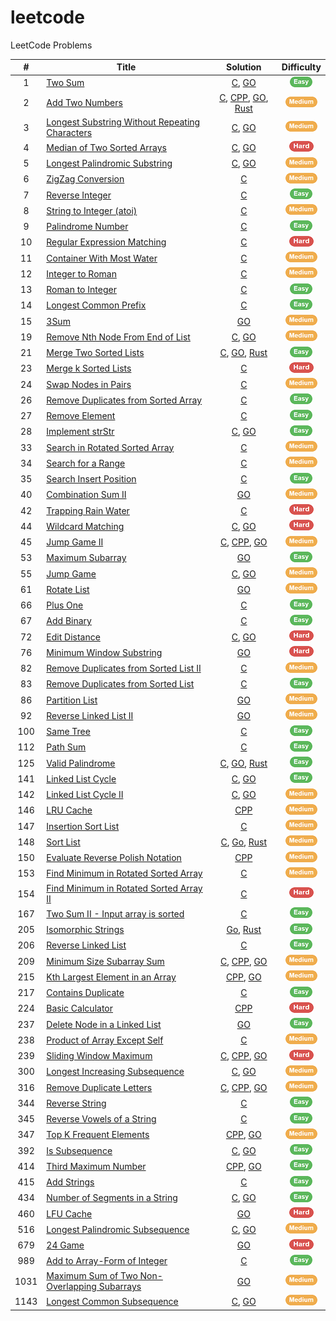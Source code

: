 # leetcode

LeetCode Problems

| # | Title | Solution | Difficulty |
|:-:|-------|:--------:|:----------:|
|1| [Two Sum](https://leetcode.com/problems/two-sum) | [C](./solutions/c/TwoSum.c), [GO](./solutions/go/0001.go) | ![Easy][Easy] |
|2| [Add Two Numbers](https://leetcode.com/problems/add-two-numbers) | [C](./solutions/c/2.c), [CPP](./solutions/cpp/2.cc), [GO](./solutions/go/2.go), [Rust](./solutions/rust/2.rs) | ![Medium][Medium] |
|3| [Longest Substring Without Repeating Characters](https://leetcode.com/problems/longest-substring-without-repeating-characters) | [C](./solutions/c/LongestSubstringWithoutRepeatingCharacters.c), [GO](./solutions/go/0003.go) | ![Medium][Medium] |
|4| [Median of Two Sorted Arrays](https://leetcode.com/problems/median-of-two-sorted-arrays) | [C](./solutions/c/MedianOfTwoSortedArrays.c), [GO](./solutions/go/MedianOfTwoSortedArrays.go) | ![Hard][Hard] |
|5| [Longest Palindromic Substring](https://leetcode.com/problems/longest-palindromic-substring) | [C](./solutions/c/LongestPalindromicSubstring.c), [GO](./solutions/go/LongestPalindromicSubstring.go) | ![Medium][Medium] |
|6| [ZigZag Conversion](https://leetcode.com/problems/zigzag-conversion) | [C](./solutions/c/ZigZagConversion.c) | ![Medium][Medium] |
|7| [Reverse Integer](https://leetcode.com/problems/reverse-integer) | [C](./solutions/c/ReverseInteger.c) | ![Easy][Easy] |
|8| [String to Integer (atoi)](https://leetcode.com/problems/string-to-integer-atoi) | [C](./solutions/c/StringToInteger.c) | ![Medium][Medium] |
|9| [Palindrome Number](https://leetcode.com/problems/palindrome-number) | [C](./solutions/c/PalindromeNumber.c) | ![Easy][Easy] |
|10| [Regular Expression Matching](https://leetcode.com/problems/regular-expression-matching) | [C](./solutions/c/RegularExpMatching.c) | ![Hard][Hard] |
|11| [Container With Most Water](https://leetcode.com/problems/container-with-most-water) | [C](./solutions/c/ContainerWithMostWater.c) | ![Medium][Medium] |
|12| [Integer to Roman](https://leetcode.com/problems/integer-to-roman) | [C](./solutions/c/IntegerToRoman.c) | ![Medium][Medium] |
|13| [Roman to Integer](https://leetcode.com/problems/roman-to-integer) | [C](./solutions/c/RomanToInteger.c) | ![Easy][Easy] |
|14| [Longest Common Prefix](https://leetcode.com/problems/longest-common-prefix) | [C](./solutions/c/LongestCommonPrefix.c) | ![Easy][Easy] |
|15| [3Sum](https://leetcode.com/problems/3sum) | [GO](./solutions/go/3Sum.go) | ![Medium][Medium] |
|19| [Remove Nth Node From End of List](https://leetcode.com/problems/remove-nth-node-from-end-of-list) | [C](./solutions/c/RemoveNthFromEnd.c), [GO](./solutions/go/0019.go) | ![Medium][Medium] |
|21| [Merge Two Sorted Lists](https://leetcode.com/problems/merge-two-sorted-lists) | [C](./solutions/c/MergeTwoLists.c), [GO](./solutions/go/21.go), [Rust](./solutions/rust/21.rs) | ![Easy][Easy] |
|23| [Merge k Sorted Lists](https://leetcode.com/problems/merge-k-sorted-lists) | [C](./solutions/c/MergeKLists.c) | ![Hard][Hard] |
|24| [Swap Nodes in Pairs](https://leetcode.com/problems/swap-nodes-in-pairs) | [C](./solutions/c/SwapPairs.c) | ![Medium][Medium] |
|26| [Remove Duplicates from Sorted Array](https://leetcode.com/problems/remove-duplicates-from-sorted-array) | [C](./solutions/c/RemoveDuplicates.c) | ![Easy][Easy] |
|27| [Remove Element](https://leetcode.com/problems/remove-element) | [C](./solutions/c/RemoveElement.c) | ![Easy][Easy] |
|28| [Implement strStr](https://leetcode.com/problems/implement-strstr) | [C](./solutions/c/StrStr.c), [GO](./solutions/go/StrStr.go) | ![Easy][Easy] |
|33| [Search in Rotated Sorted Array](https://leetcode.com/problems/search-in-rotated-sorted-array) | [C](./solutions/c/SearchInRotatedSortedArray.c) | ![Medium][Medium] |
|34| [Search for a Range](https://leetcode.com/problems/search-for-a-range) | [C](./solutions/c/SearchRange.c) | ![Medium][Medium] |
|35| [Search Insert Position](https://leetcode.com/problems/search-insert-position) | [C](./solutions/c/SearchInsert.c) | ![Easy][Easy] |
|40| [Combination Sum II](https://leetcode.com/problems/combination-sum-ii) | [GO](./solutions/go/0040.go) | ![Medium][Medium] |
|42| [Trapping Rain Water](https://leetcode.com/problems/trapping-rain-water) | [C](./solutions/c/TrappingRainWater.c) | ![Hard][Hard] |
|44| [Wildcard Matching](https://leetcode.com/problems/wildcard-matching) | [C](./solutions/c/WildcardMatching.c), [GO](./solutions/go/WildcardMatching.go) | ![Hard][Hard] |
|45| [Jump Game II](https://leetcode.com/problems/jump-game-ii) | [C](./solutions/c/JumpGameII.c), [CPP](./solutions/cpp/JumpGameII.cc), [GO](./solutions/go/JumpGameII.go) | ![Medium][Medium] |
|53| [Maximum Subarray](https://leetcode.com/problems/maximum-subarray) | [GO](.solutions/go/MaximumSubarray.go) | ![Easy][Easy] |
|55| [Jump Game](https://leetcode.com/problems/jump-game) | [C](./solutions/c/JumpGame.c), [GO](./solutions/go/JumpGame.go) | ![Medium][Medium] |
|61| [Rotate List](https://leetcode.com/problems/rotate-list) | [GO](./solutions/go/RotateList.go) | ![Medium][Medium] |
|66| [Plus One](https://leetcode.com/problems/plus-one) | [C](./solutions/c/PlusOne.c) | ![Easy][Easy] |
|67| [Add Binary](https://leetcode.com/problems/add-binary) | [C](./solutions/c/AddBinary.c) | ![Easy][Easy] |
|72| [Edit Distance](https://leetcode.com/problems/edit-distance) | [C](./solutions/c/EditDistance.c), [GO](./solutions/go/EditDistance.go) | ![Hard][Hard] |
|76| [Minimum Window Substring](https://leetcode.com/problems/minimum-window-substring) | [GO](./solutions/go/MinimumWindowSubstring.go) | ![Hard][Hard] |
|82| [Remove Duplicates from Sorted List II](https://leetcode.com/problems/remove-duplicates-from-sorted-list-ii) | [C](./solutions/c/RemoveDuplicatesFromSortedListII.c) | ![Medium][Medium] |
|83| [Remove Duplicates from Sorted List](https://leetcode.com/problems/remove-duplicates-from-sorted-list) | [C](./solutions/c/RemoveDuplicatesFromSortedList.c) | ![Easy][Easy] |
|86| [Partition List](https://leetcode.com/problems/partition-list) | [GO](./solutions/go/0086.go) | ![Medium][Medium] |
|92| [Reverse Linked List II](https://leetcode.com/problems/reverse-linked-list-ii) | [GO](./solutions/go/ReverseLinkedListII.go) | ![Medium][Medium] |
|100| [Same Tree](https://leetcode.com/problems/same-tree) | [C](./solutions/c/SameTree.c) | ![Easy][Easy] |
|112| [Path Sum](https://leetcode.com/problems/path-sum) | [C](./solutions/c/PathSum.c) | ![Easy][Easy] |
|125| [Valid Palindrome](https://leetcode.com/problems/valid-palindrome) | [C](./solutions/c/125.c), [GO](./solutions/go/125.go), [Rust](./solutions/rust/125.rs) | ![Easy][Easy] |
|141| [Linked List Cycle](https://leetcode.com/problems/linked-list-cycle) | [C](./solutions/c/LinkedListCycle.c), [GO](./solutions/go/0141.go) | ![Easy][Easy] |
|142| [Linked List Cycle II](https://leetcode.com/problems/linked-list-cycle-ii) | [C](./solutions/c/LinkedListCycleII.c), [GO](./solutions/go/0142.go) | ![Medium][Medium] |
|146| [LRU Cache](https://leetcode.com/problems/lru-cache) | [CPP](./solutions/cpp/LRUCache.cc) | ![Medium][Medium] |
|147| [Insertion Sort List](https://leetcode.com/problems/insertion-sort-list) | [C](./solutions/c/InsertionSortList.c) | ![Medium][Medium] |
|148| [Sort List](https://leetcode.com/problems/sort-list) | [C](./solutions/c/148.c), [Go](./solutions/go/148.go), [Rust](./solutions/rust/148.rs) | ![Medium][Medium] |
|150| [Evaluate Reverse Polish Notation](https://leetcode.com/problems/evaluate-reverse-polish-notation) | [CPP](./solutions/cpp/EvaluateReversePolishNotation.cc) | ![Medium][Medium] |
|153| [Find Minimum in Rotated Sorted Array](https://leetcode.com/problems/find-minimum-in-rotated-sorted-array) | [C](./solutions/c/FindMinimumInRotatedSortedArray.c) | ![Medium][Medium] |
|154| [Find Minimum in Rotated Sorted Array II](https://leetcode.com/problems/find-minimum-in-rotated-sorted-array-ii) | [C](./solutions/c/FindMinimumInRotatedSortedArrayII.c) | ![Hard][Hard] |
|167| [Two Sum II - Input array is sorted](https://leetcode.com/problems/two-sum-ii-input-array-is-sorted) | [C](./solutions/c/TwoSumII.c) | ![Easy][Easy] |
|205| [Isomorphic Strings](https://leetcode.com/problems/isomorphic-strings) | [Go](./solutions/go/205.go), [Rust](./solutions/rust/205.rs) | ![Easy][Easy] |
|206| [Reverse Linked List](https://leetcode.com/problems/reverse-linked-list) | [C](./solutions/c/ReverseLinkedList.c) | ![Easy][Easy] |
|209| [Minimum Size Subarray Sum](https://leetcode.com/problems/minimum-size-subarray-sum) | [C](./solutions/c/MinimumSizeSubarraySum.c), [CPP](./solutions/cpp/MinimumSizeSubarraySum.cc), [GO](./solutions/go/MinimumSizeSubarraySum.go) | ![Medium][Medium] |
|215| [Kth Largest Element in an Array](https://leetcode.com/problems/kth-largest-element-in-an-array) | [CPP](./solutions/cpp/KthLargestElementInAnArray.cc), [GO](./solutions/go/KthLargestElementInAnArray.go) | ![Medium][Medium] |
|217| [Contains Duplicate](https://leetcode.com/problems/contains-duplicate) | [C](./solutions/c/ContainsDuplicate.c) | ![Easy][Easy] |
|224| [Basic Calculator](https://leetcode.com/problems/basic-calculator) | [CPP](./solutions/cpp/BasicCalculator.cc) | ![Hard][Hard] |
|237| [Delete Node in a Linked List](https://leetcode.com/problems/delete-node-in-a-linked-list) | [GO](./solutions/go/0237.go) | ![Easy][Easy] |
|238| [Product of Array Except Self](https://leetcode.com/problems/product-of-array-except-self) | [C](./solutions/c/ProductOfArrayExceptSelf.c) | ![Medium][Medium] |
|239| [Sliding Window Maximum](https://leetcode.com/problems/sliding-window-maximum) | [C](./solutions/c/SlidingWindowMaximum.c), [CPP](./solutions/cpp/SlidingWindowMaximum.cc), [GO](./solutions/go/SlidingWindowMaximum.go) | ![Hard][Hard] |
|300| [Longest Increasing Subsequence](https://leetcode.com/problems/longest-increasing-subsequence) | [C](./solutions/c/LongestIncreasingSubsequence.c), [GO](./solutions/go/LongestIncreasingSubsequence.go) | ![Medium][Medium] |
|316| [Remove Duplicate Letters](https://leetcode.com/problems/remove-duplicate-letters) | [C](./solutions/c/RemoveDuplicateLetters.c), [CPP](./solutions/cpp/RemoveDuplicateLetters), [GO](./solutions/go/RemoveDuplicates.go) | ![Medium][Medium] |
|344| [Reverse String](https://leetcode.com/problems/reverse-string) | [C](./solutions/c/ReverseString.c) | ![Easy][Easy] |
|345| [Reverse Vowels of a String](https://leetcode.com/problems/reverse-vowels-of-a-string) | [C](./solutions/c/ReverseVowelsOfAString.c) | ![Easy][Easy] |
|347| [Top K Frequent Elements](https://leetcode.com/problems/top-k-frequent-elements) | [CPP](./solutions/cpp/TopKFrequentElements.cc), [GO](./solutions/go/TopKFrequentElements.go) | ![Medium][Medium] |
|392| [Is Subsequence](https://leetcode.com/problems/is-subsequence) | [C](./solutions/c/IsSubsequence.c), [GO](./solutions/go/IsSubsequence.go) | ![Easy][Easy] |
|414| [Third Maximum Number](https://leetcode.com/problems/third-maximum-number) | [CPP](./solutions/cpp/ThirdMaximumNumber.cc), [GO](./solutions/go/ThirdMaximumNumber.go) | ![Easy][Easy] |
|415| [Add Strings](https://leetcode.com/problems/add-strings) | [C](./solutions/c/AddStrings.c) | ![Easy][Easy] |
|434| [Number of Segments in a String](https://leetcode.com/problems/number-of-segments-in-a-string) | [C](./solutions/c/NumberOfSegmentsInAString.c), [GO](./solutions/go/NumberOfSegmentsInAString.go) | ![Easy][Easy] |
|460| [LFU Cache](https://leetcode.com/problems/lfu-cache) | [GO](./solutions/go/LFUCache.go) | ![Hard][Hard] |
|516| [Longest Palindromic Subsequence](https://leetcode.com/problems/longest-palindromic-subsequence) | [C](./solutions/c/LongestPalindromicSubsequence.c), [GO](./solutions/LongestPalindromicSubsequence.go) | ![Medium][Medium] |
|679| [24 Game](https://leetcode.com/problems/24-game) | [GO](./solutions/go/24Game.go) | ![Hard][Hard] |
|989| [Add to Array-Form of Integer](https://leetcode.com/problems/add-to-array-form-of-integer) | [C](.solutions/c/AddToArrayFormOfInteger.c) | ![Easy][Easy] |
|1031| [Maximum Sum of Two Non-Overlapping Subarrays](https://leetcode.com/problems/maximum-sum-of-two-non-overlapping-subarrays) | [GO](./solutions/go/MaxSumTwoNoOverlap.go) | ![Medium][Medium] |
|1143| [Longest Common Subsequence](https://leetcode.com/problems/longest-common-subsequence/) | [C](.solutions/c/LongestCommonSubsequence.c), [GO](.solutions/go/LongestCommonSubsequence.c) | ![Medium][Medium] |

[Easy]: ./asset/easy.png
[Medium]: ./asset/medium.png
[Hard]: ./asset/hard.png
